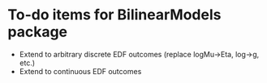 # To-do items for BilinearModels package

- Extend to arbitrary discrete EDF outcomes (replace logMu->Eta, log->g, etc.)
- Extend to continuous EDF outcomes



